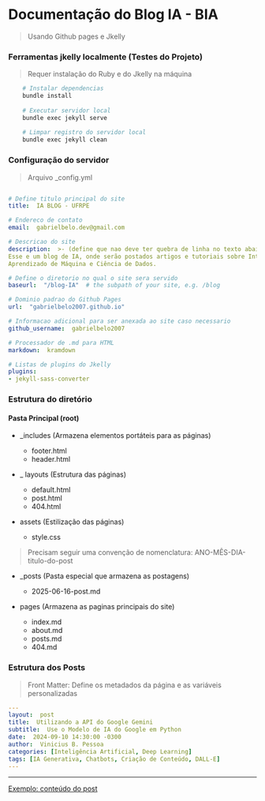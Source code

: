 # Documentação do Blog IA - BIA
> Usando Github pages e Jkelly

### Ferramentas jkelly localmente (Testes do Projeto)
> Requer instalação do Ruby e do Jkelly na máquina

```bash
    # Instalar dependencias
    bundle install
    
    # Executar servidor local
    bundle exec jekyll serve
    
    # Limpar registro do servidor local
    bundle exec jekyll clean
```

### Configuração do servidor

> Arquivo _config.yml 

```yaml

# Define titulo principal do site
title:  IA BLOG - UFRPE

# Endereco de contato
email:  gabrielbelo.dev@gmail.com

# Descricao do site
description:  >- (define que nao deve ter quebra de linha no texto abaixo)
Esse e um blog de IA, onde serão postados artigos e tutoriais sobre Inteligência Artificial,
Aprendizado de Máquina e Ciência de Dados.

# Define o diretorio no qual o site sera servido
baseurl:  "/blog-IA"  # the subpath of your site, e.g. /blog

# Dominio padrao do Github Pages
url:  "gabrielbelo2007.github.io" 

# Informacao adicional para ser anexada ao site caso necessario
github_username:  gabrielbelo2007

# Processador de .md para HTML
markdown:  kramdown

# Listas de plugins do Jkelly
plugins:
- jekyll-sass-converter
```

### Estrutura do diretório

#### Pasta Principal (root)

- _includes (Armazena elementos portáteis para as páginas)
	- footer.html
	- header.html

- _ layouts (Estrutura das páginas)
	- default.html
	- post.html
	- 404.html

- assets (Estilização das páginas)
	- style.css

> Precisam seguir uma convenção de nomenclatura:  ANO-MÊS-DIA-titulo-do-post
- _posts (Pasta especial que armazena as postagens)
	- 2025-06-16-post.md 
	
- pages (Armazena as paginas principais do site)
	- index.md
	- about.md
	- posts.md
	- 404.md

### Estrutura dos Posts

> Front Matter: Define os metadados da página e as variáveis personalizadas
```yaml
---
layout:  post
title:  Utilizando a API do Google Gemini
subtitle:  Use o Modelo de IA do Google em Python
date:  2024-09-10 14:30:00 -0300
author:  Vinicius B. Pessoa
categories: [Inteligência Artificial, Deep Learning]
tags: [IA Generativa, Chatbots, Criação de Conteúdo, DALL-E]
---
```
---
[Exemplo: conteúdo do post](/_posts/2025-06-16-post.md)


